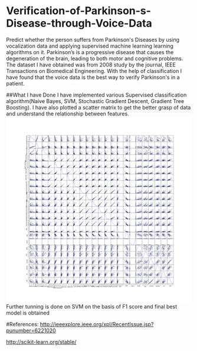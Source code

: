 # Verification-of-Parkinson-s-Disease-through-Voice-Data
Predict whether the person suffers from Parkinson's Diseases by using vocalization data and applying supervised machine learning learning algorithms on it. Parkinson’s is a progressive disease that causes the degeneration of the brain, leading to both motor and cognitive problems. The dataset I have obtained was from 2008 study by the journal, IEEE Transactions on Biomedical Engineering. With the help of classification I have found that the voice data is the best way to verify Parkinson's in a patient.

##What I have Done
I have implemented various Supervised classification algorithm(Naive Bayes, SVM, Stochastic Gradient Descent, Gradient Tree Boosting). I have also plotted a scatter matrix to get the better grasp of data and understand the relationship between features.
![Generator Screenshot](scatter.png)
Further tunning is done on SVM on the basis of F1 score and final best model is obtained

#References:
http://ieeexplore.ieee.org/xpl/RecentIssue.jsp?punumber=6221020

 http://scikit-learn.org/stable/
